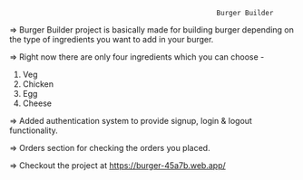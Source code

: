                                                        Burger Builder 
                                                          
=> Burger Builder project is basically made for building burger depending on the type of ingredients you want to add in your burger.

=> Right now there are only four ingredients which you can choose - 
  1. Veg
  2. Chicken  
  3. Egg
  4. Cheese
  
=> Added authentication system to provide signup, login & logout functionality. 

=> Orders section for checking the orders you placed.

=> Checkout the project at https://burger-45a7b.web.app/
